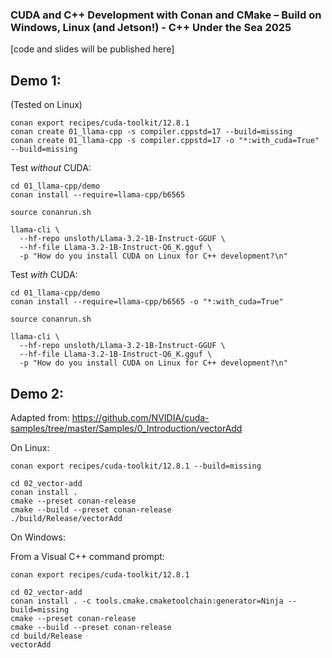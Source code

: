 ### CUDA and C++ Development with Conan and CMake – Build on Windows, Linux (and Jetson!)  - C++ Under the Sea 2025

[code and slides will be published here]

## Demo 1:

(Tested on Linux)

```
conan export recipes/cuda-toolkit/12.8.1
conan create 01_llama-cpp -s compiler.cppstd=17 --build=missing
conan create 01_llama-cpp -s compiler.cppstd=17 -o "*:with_cuda=True" --build=missing
```

Test *without* CUDA:

```
cd 01_llama-cpp/demo
conan install --require=llama-cpp/b6565

source conanrun.sh

llama-cli \
  --hf-repo unsloth/Llama-3.2-1B-Instruct-GGUF \
  --hf-file Llama-3.2-1B-Instruct-Q6_K.gguf \
  -p "How do you install CUDA on Linux for C++ development?\n"
```

Test *with* CUDA:

```
cd 01_llama-cpp/demo
conan install --require=llama-cpp/b6565 -o "*:with_cuda=True"

source conanrun.sh

llama-cli \
  --hf-repo unsloth/Llama-3.2-1B-Instruct-GGUF \
  --hf-file Llama-3.2-1B-Instruct-Q6_K.gguf \
  -p "How do you install CUDA on Linux for C++ development?\n"
```

## Demo 2:

Adapted from: https://github.com/NVIDIA/cuda-samples/tree/master/Samples/0_Introduction/vectorAdd 

On Linux:
```
conan export recipes/cuda-toolkit/12.8.1 --build=missing

cd 02_vector-add
conan install . 
cmake --preset conan-release
cmake --build --preset conan-release
./build/Release/vectorAdd
```

On Windows:

From a Visual C++ command prompt:

```
conan export recipes/cuda-toolkit/12.8.1

cd 02_vector-add
conan install . -c tools.cmake.cmaketoolchain:generator=Ninja --build=missing
cmake --preset conan-release
cmake --build --preset conan-release
cd build/Release
vectorAdd
```